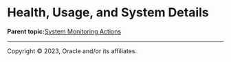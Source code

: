 # Health, Usage, and System Details

**Parent topic:**[System Monitoring Actions](../topics/cockpit-monitor.md)

---

Copyright © 2023, Oracle and/or its affiliates.

